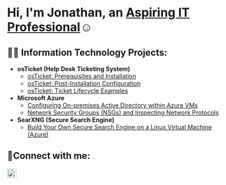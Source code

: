 <h1>Hi, I'm Jonathan, an <a href="https://www.linkedin.com/in/rxcallej/">Aspiring IT Professional</a>☺</h1>

<h2>👨‍💻 Information Technology Projects:</h2>

- <b>osTicket (Help Desk Ticketing System)</b>
  - [osTicket: Prerequisites and Installation](https://github.com/JCalleRx/osticket-prereqs)
  - [osTicket: Post-Installation Configuration](https://github.com/JCalleRx/post-install-config)
  - [osTicket: Ticket Lifecycle Examples](https://github.com/JCalleRx/ticket-lifecycle)
- <b>Microsoft Azure</b>
  - [Configuring On-premises Active Directory within Azure VMs](https://github.com/JCalleRx/configure-ad)
  - [Network Security Groups (NSGs) and Inspecting Network Protocols](https://github.com/JCalleRx/azure-network-protocols)
- <b>SearXNG (Secure Search Engine)</b>
  - [Build Your Own Secure Search Engine on a Linux Virtual Machine (Azure)](https://github.com/JCallerx/secure-search)

<h2>🤳Connect with me:</h2>


[<img align="left" alt="Josh | LinkedIn" width="22px" src="https://cdn.jsdelivr.net/npm/simple-icons@v3/icons/linkedin.svg" />][linkedin] 

[linkedin]: https://www.linkedin.com/in/rxcallej/
